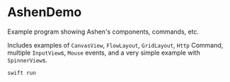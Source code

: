 # AshenDemo

Example program showing Ashen's components, commands, etc.

Includes examples of `CanvasView`, `FlowLayout`, `GridLayout`, `Http` Command,
multiple `InputView`s, `Mouse` events, and a very simple example with
`SpinnerView`s.


`swift run`
